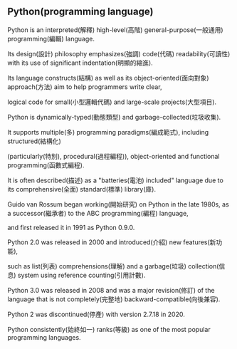 ## Python(programming language)

Python is an interpreted(解釋) high-level(高階) general-purpose(一般通用) programming(編輯) language.

Its design(設計) philosophy emphasizes(強調) code(代碼) readability(可讀性) with its use of significant indentation(明顯的縮進).

Its language constructs(結構) as well as its object-oriented(面向對象) approach(方法) aim to help programmers write clear,

logical code for small(小型邏輯代碼) and large-scale projects(大型項目).

Python is dynamically-typed(動態類型) and garbage-collected(垃圾收集).

It supports multiple(多) programming paradigms(編成範式), including structured(結構化)

(particularly(特別), procedural(過程編程)), object-oriented and functional programming(函數式編程).

It is often described(描述) as a "batteries(電池) included" language due to its comprehensive(全面) standard(標準) library(庫).

Guido van Rossum began working(開始研究) on Python in the late 1980s, as a successor(繼承者) to the ABC programming(編程) language,

and first released it in 1991 as Python 0.9.0.

Python 2.0 was released in 2000 and introduced(介紹) new features(新功能), 

such as list(列表) comprehensions(理解) and a garbage(垃圾) collection(信息) system using reference counting(引用計數).

Python 3.0 was released in 2008 and was a major revision(修訂) of the language that is not completely(完整地) backward-compatible(向後兼容).

Python 2 was discontinued(停產) with version 2.7.18 in 2020.

Python consistently(始終如一) ranks(等級) as one of the most popular programming languages.

